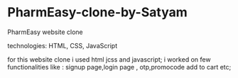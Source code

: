 # PharmEasy-clone-by-Satyam
PharmEasy website clone


technologies: HTML,
              CSS,
              JavaScript
               
for this website clone i used html jcss and javascript;
i worked on few functionalities like : signup page,login page , otp,promocode 
                                       add to cart etc;
